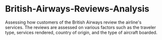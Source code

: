 # British-Airways-Reviews-Analysis
Assessing how customers of the British Airways review the airline's services. The reviews are assessed on various factors such as the traveler type, services rendered, country of origin, and the type of aircraft boarded.
